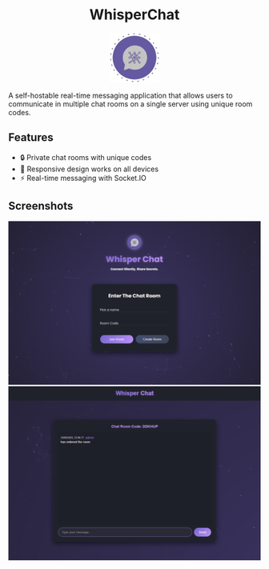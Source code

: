<h1 align="center">WhisperChat</h1>
<p align="center">
  <img src="./static/assets/logo.png" alt="Logo" width="100">
</p>

A self-hostable real-time messaging application that allows users to communicate in multiple chat rooms on a single server using unique room codes.

## Features

- 🔒 Private chat rooms with unique codes
- 📱 Responsive design works on all devices
- ⚡ Real-time messaging with Socket.IO

## Screenshots

![Screenshot 1](./preview/home.png)
![Screenshot 2](./preview/room.png)

